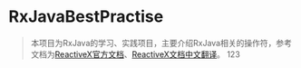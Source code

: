 # RxJavaBestPractise
> 本项目为RxJava的学习、实践项目，主要介绍RxJava相关的操作符，参考文档为[ReactiveX官方文档](http://reactivex.io/intro.html)、[ReactiveX文档中文翻译](https://mcxiaoke.gitbooks.io/rxdocs/content/Intro.html)。
123